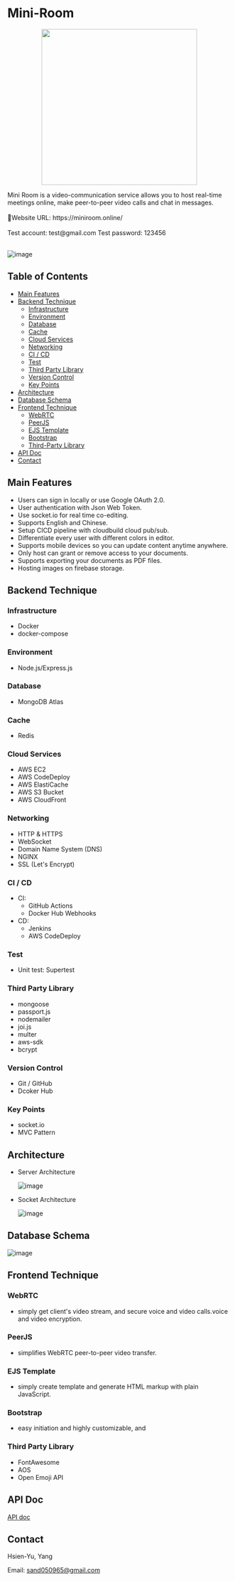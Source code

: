 # Mini-Room

<p align="center">
  <img width="350" src="https://github.com/">
</p>
Mini Room is a video-communication service allows you to host real-time meetings online, make peer-to-peer video calls and chat in messages.
<br/>
<br/>
🔗Website URL: https://miniroom.online/
<br/>
<br/>
Test account: test@gmail.com
Test password: 123456
<br/>
<br/>

![image](https://github.com/)

## Table of Contents

- [Main Features](#main-features)
- [Backend Technique](#backend-technique)
  - [Infrastructure](#infrastructure)
  - [Environment](#environment)
  - [Database](#database)
  - [Cache](#cache)
  - [Cloud Services](#cloud-services)
  - [Networking](#networking)
  - [CI / CD](#ci-cd)
  - [Test](#test)
  - [Third Party Library](#third-party-library)
  - [Version Control](#version-control)
  - [Key Points](#key-points)
- [Architecture](#architecture)
- [Database Schema](#database-schema)
- [Frontend Technique](#frontend-technique)
  - [WebRTC](#webrtc)
  - [PeerJS](#peerjs)
  - [EJS Template](#ejs-template)
  - [Bootstrap](#bootstrap)
  - [Third-Party Library](#third-party-library)
- [API Doc](#api-doc)
- [Contact](#contact)

## Main Features

- Users can sign in locally or use Google OAuth 2.0.
- User authentication with Json Web Token.
- Use socket.io for real time co-editing.
- Supports English and Chinese.
- Setup CICD pipeline with cloudbuild cloud pub/sub.
- Differentiate every user with different colors in editor.
- Supports mobile devices so you can update content anytime anywhere.
- Only host can grant or remove access to your documents.
- Supports exporting your documents as PDF files.
- Hosting images on firebase storage.

## Backend Technique

### Infrastructure

- Docker
- docker-compose

### Environment

- Node.js/Express.js

### Database

- MongoDB Atlas
### Cache

- Redis

### Cloud Services

- AWS EC2
- AWS CodeDeploy
- AWS ElastiCache
- AWS S3 Bucket
- AWS CloudFront

### Networking

- HTTP & HTTPS
- WebSocket
- Domain Name System (DNS)
- NGINX
- SSL (Let's Encrypt)

### CI / CD

- CI: 
  - GitHub Actions
  - Docker Hub Webhooks
- CD: 
  - Jenkins
  - AWS CodeDeploy
### Test

- Unit test: Supertest

### Third Party Library

- mongoose
- passport.js
- nodemailer
- joi.js
- multer
- aws-sdk
- bcrypt

### Version Control

- Git / GitHub
- Dcoker Hub

### Key Points

- socket.io
- MVC Pattern

## Architecture

- Server Architecture

  ![image](https://github.com)

- Socket Architecture

  ![image](https://github.com/)

## Database Schema

![image](https://github.co)

## Frontend Technique

### WebRTC

- simply get client's video stream, and secure voice and video calls.voice and video encryption.
### PeerJS

- simplifies WebRTC peer-to-peer video transfer. 
### EJS Template

- simply create template and generate HTML markup with plain JavaScript.

### Bootstrap

- easy initiation and highly customizable, and

### Third Party Library

- FontAwesome
- AOS
- Open Emoji API

## API Doc

[API doc](https://app.swaggerhub.com/apis/SAND050965_1/mini-room_api/1.0.0)

## Contact

Hsien-Yu, Yang
<br/>

Email: sand050965@gmail.com